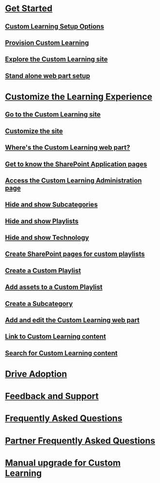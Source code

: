 # [Get Started](index.md)
## [Custom Learning Setup Options](custom_setupoptions.md)
## [Provision Custom Learning](custom_provision.md)
## [Explore the Custom Learning site](sitecontent.md)
## [Stand alone web part setup](custom_manualsetup.md)
# [Customize the Learning Experience](custom_overview.md)
## [Go to the Custom Learning site](custom_goto.md)
## [Customize the site](custom_edithelp.md)
## [Where's the Custom Learning web part?](custom_whereiswebpart.md)
## [Get to know the SharePoint Application pages](custom_apppages.md)
## [Access the Custom Learning Administration page](custom_accessadmin.md)
## [Hide and show Subcategories](custom_hideshowsub.md)
## [Hide and show Playlists](custom_hideshowplaylists.md)
## [Hide and show Technology](custom_hideshowtech.md)
## [Create SharePoint pages for custom playlists](custom_createnewpage.md)
## [Create a Custom Playlist](custom_createnewplaylist.md)
## [Add assets to a Custom Playlist](custom_addassets.md)
## [Create a Subcategory](custom_createnewcat.md)
## [Add and edit the Custom Learning web part](custom_addwebpart.md)
## [Link to Custom Learning content](custom_linking.md)
## [Search for Custom Learning content](custom_search.md)
# [Drive Adoption](driveadoption.md)
# [Feedback and Support](feedback.md)
# [Frequently Asked Questions](faq.md)
# [Partner Frequently Asked Questions](custom_partner.md)
# [Manual upgrade for Custom Learning](custom_upgrade.md)

